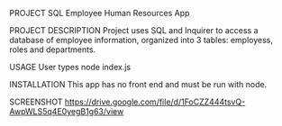 PROJECT 
SQL Employee Human Resources App

PROJECT DESCRIPTION
Project uses SQL and Inquirer to access a database of employee information, organized into 3 tables: employess, roles and departments.

USAGE
User types node index.js

INSTALLATION
This app has no front end and must be run with node.

SCREENSHOT
https://drive.google.com/file/d/1FoCZZ444tsvQ-AwpWLS5q4E0yegB1g63/view

